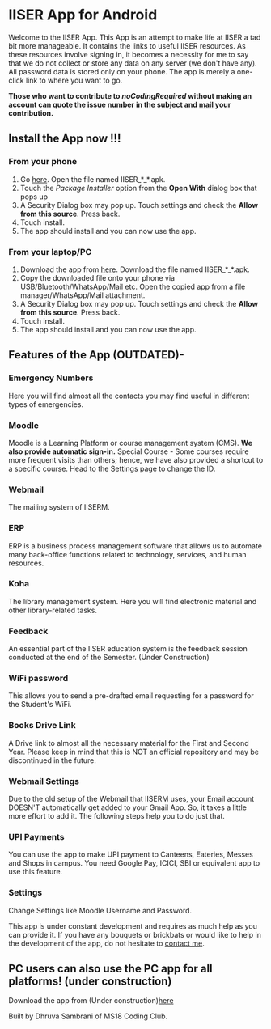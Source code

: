 # IISER App for Android
Welcome to the IISER App.
This App is an attempt to make life at IISER a tad bit more manageable. It contains the links to useful IISER resources. As these resources involve signing in, it becomes a necessity for me to say that we do not collect or store any data on any server (we don't have any). All password data is stored only on your phone. The app is merely a one-click link to where you want to go.

**Those who want to contribute to $noCodingRequired$ without making an account can quote the issue number in the subject and [mail](mailto:dhruvasambrani19@gmail.com?subject=IISER-Android%20$noCodingRequired$%20Issue%23&body=Following%20Info%20pertains%20to%20issue%23) your contribution.**
## Install the App now !!!
### From your phone
1. Go [here](https://drive.google.com/drive/folders/1RUnruJILBjbDXUyKMgqoNXoY3RGbgo8i?usp=sharing). Open the file named IISER_\*_\*.apk.
2. Touch the *Package Installer* option from the **Open With** dialog box that pops up
3. A Security Dialog box may pop up. Touch settings and check the **Allow from this source**. Press back.
4. Touch install.
5. The app should install and you can now use the app.

### From your laptop/PC
1. Download the app from [here](https://drive.google.com/drive/folders/1RUnruJILBjbDXUyKMgqoNXoY3RGbgo8i?usp=sharing). Download the file named IISER_\*_\*.apk.
2. Copy the downloaded file onto your phone via USB/Bluetooth/WhatsApp/Mail etc. Open the copied app from a file manager/WhatsApp/Mail attachment.
3. A Security Dialog box may pop up. Touch settings and check the **Allow from this source**. Press back.
4. Touch install.
5. The app should install and you can now use the app.

## Features of the App (OUTDATED)-

### Emergency Numbers
Here you will find almost all the contacts you may find useful in different types of emergencies.

### Moodle
Moodle is a Learning Platform or course management system (CMS). **We also provide automatic sign-in.**
Special Course - Some courses require more frequent visits than others; hence, we have also provided a shortcut to a specific course. Head to the Settings page to change the ID.

### Webmail
The mailing system of IISERM.

### ERP
ERP is a business process management software that allows us to automate many back-office functions related to technology, services, and human resources.

### Koha
The library management system. Here you will find electronic material and other library-related tasks.

### Feedback
An essential part of the IISER education system is the feedback session conducted at the end of the Semester. (Under Construction)

### WiFi password
This allows you to send a pre-drafted email requesting for a password for the Student's WiFi.

### Books Drive Link
A Drive link to almost all the necessary material for the First and Second Year. Please keep in mind that this is NOT an official repository and may be discontinued in the future.

### Webmail Settings
Due to the old setup of the Webmail that IISERM uses, your Email account DOESN'T automatically get added to your Gmail App. So, it takes a little more effort to add it. The following steps help you to do just that.

### UPI Payments
You can use the app to make UPI payment to Canteens, Eateries, Messes and Shops in campus. You need Google Pay, ICICI, SBI or equivalent app to use this feature.

### Settings
Change Settings like Moodle Username and Password.

This app is under constant development and requires as much help as you can provide it. If you have any bouquets or brickbats or would like to help in the development of the app, do not hesitate to [contact me](mailto:dhruvasambrani19@gmail.com).

## PC users can also use the PC app for all platforms! (under construction)
Download the app from (Under construction)[here](https://github.com/DhruvaSambrani/IISER-pc)

Built by Dhruva Sambrani of MS18 Coding Club.
